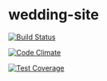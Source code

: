 wedding-site
==============

[![Build Status](https://travis-ci.org/pboksz/wedding-site.svg?branch=master)](https://travis-ci.org/pboksz/wedding-site)

[![Code Climate](https://codeclimate.com/github/pboksz/wedding-site/badges/gpa.svg)](https://codeclimate.com/github/pboksz/wedding-site)

[![Test Coverage](https://codeclimate.com/github/pboksz/wedding-site/badges/coverage.svg)](https://codeclimate.com/github/pboksz/wedding-site)
